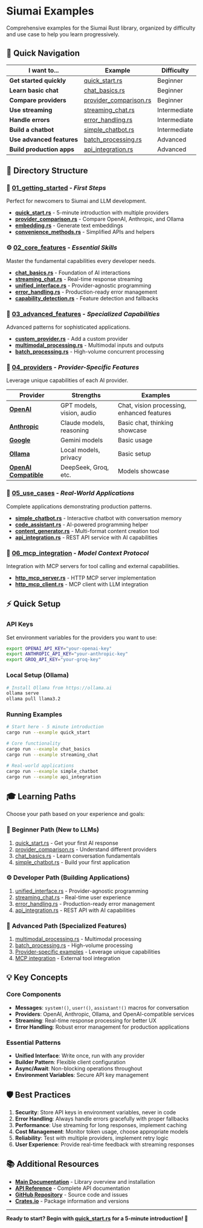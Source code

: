 # Siumai Examples

Comprehensive examples for the Siumai Rust library, organized by difficulty and use case to help you learn progressively.

## 🚀 Quick Navigation

| I want to... | Example | Difficulty |
|--------------|---------|------------|
| **Get started quickly** | [quick_start.rs](01_getting_started/quick_start.rs) | Beginner |
| **Learn basic chat** | [chat_basics.rs](02_core_features/chat_basics.rs) | Beginner |
| **Compare providers** | [provider_comparison.rs](01_getting_started/provider_comparison.rs) | Beginner |
| **Use streaming** | [streaming_chat.rs](02_core_features/streaming_chat.rs) | Intermediate |
| **Handle errors** | [error_handling.rs](02_core_features/error_handling.rs) | Intermediate |
| **Build a chatbot** | [simple_chatbot.rs](05_use_cases/simple_chatbot.rs) | Intermediate |
| **Use advanced features** | [batch_processing.rs](03_advanced_features/batch_processing.rs) | Advanced |
| **Build production apps** | [api_integration.rs](05_use_cases/api_integration.rs) | Advanced |

## 📁 Directory Structure

### 🌱 [01_getting_started](01_getting_started/) - *First Steps*
Perfect for newcomers to Siumai and LLM development.

- **[quick_start.rs](01_getting_started/quick_start.rs)** - 5-minute introduction with multiple providers
- **[provider_comparison.rs](01_getting_started/provider_comparison.rs)** - Compare OpenAI, Anthropic, and Ollama
- **[embedding.rs](02_core_features/embedding.rs)** - Generate text embeddings
- **[convenience_methods.rs](01_getting_started/convenience_methods.rs)** - Simplified APIs and helpers

### ⚙️ [02_core_features](02_core_features/) - *Essential Skills*
Master the fundamental capabilities every developer needs.

- **[chat_basics.rs](02_core_features/chat_basics.rs)** - Foundation of AI interactions
- **[streaming_chat.rs](02_core_features/streaming_chat.rs)** - Real-time response streaming
- **[unified_interface.rs](02_core_features/unified_interface.rs)** - Provider-agnostic programming
- **[error_handling.rs](02_core_features/error_handling.rs)** - Production-ready error management
- **[capability_detection.rs](02_core_features/capability_detection.rs)** - Feature detection and fallbacks

### 🚀 [03_advanced_features](03_advanced_features/) - *Specialized Capabilities*
Advanced patterns for sophisticated applications.

- **[custom_provider.rs](03_advanced_features/custom_provider.rs)** - Add a custom provider
- **[multimodal_processing.rs](03_advanced_features/multimodal_processing.rs)** - Multimodal inputs and outputs
- **[batch_processing.rs](03_advanced_features/batch_processing.rs)** - High-volume concurrent processing

### 🔌 [04_providers](04_providers/) - *Provider-Specific Features*
Leverage unique capabilities of each AI provider.

| Provider | Strengths | Examples |
|----------|-----------|----------|
| **[OpenAI](04_providers/openai/)** | GPT models, vision, audio | Chat, vision processing, enhanced features |
| **[Anthropic](04_providers/anthropic/)** | Claude models, reasoning | Basic chat, thinking showcase |
| **[Google](04_providers/google/)** | Gemini models | Basic usage |
| **[Ollama](04_providers/ollama/)** | Local models, privacy | Basic setup |
| **[OpenAI Compatible](04_providers/openai_compatible/)** | DeepSeek, Groq, etc. | Models showcase |

### 🎯 [05_use_cases](05_use_cases/) - *Real-World Applications*
Complete applications demonstrating production patterns.

- **[simple_chatbot.rs](05_use_cases/simple_chatbot.rs)** - Interactive chatbot with conversation memory
- **[code_assistant.rs](05_use_cases/code_assistant.rs)** - AI-powered programming helper
- **[content_generator.rs](05_use_cases/content_generator.rs)** - Multi-format content creation tool
- **[api_integration.rs](05_use_cases/api_integration.rs)** - REST API service with AI capabilities

### 🔗 [06_mcp_integration](06_mcp_integration/) - *Model Context Protocol*
Integration with MCP servers for tool calling and external capabilities.

- **[http_mcp_server.rs](06_mcp_integration/http_mcp_server.rs)** - HTTP MCP server implementation
- **[http_mcp_client.rs](06_mcp_integration/http_mcp_client.rs)** - MCP client with LLM integration

## ⚡ Quick Setup

### API Keys
Set environment variables for the providers you want to use:

```bash
export OPENAI_API_KEY="your-openai-key"
export ANTHROPIC_API_KEY="your-anthropic-key"
export GROQ_API_KEY="your-groq-key"
```

### Local Setup (Ollama)

```bash
# Install Ollama from https://ollama.ai
ollama serve
ollama pull llama3.2
```

### Running Examples

```bash
# Start here - 5 minute introduction
cargo run --example quick_start

# Core functionality
cargo run --example chat_basics
cargo run --example streaming_chat

# Real-world applications
cargo run --example simple_chatbot
cargo run --example api_integration
```

## 🎓 Learning Paths

Choose your path based on your experience and goals:

### 🌱 **Beginner Path** (New to LLMs)

1. [quick_start.rs](01_getting_started/quick_start.rs) - Get your first AI response
2. [provider_comparison.rs](01_getting_started/provider_comparison.rs) - Understand different providers
3. [chat_basics.rs](02_core_features/chat_basics.rs) - Learn conversation fundamentals
4. [simple_chatbot.rs](05_use_cases/simple_chatbot.rs) - Build your first application

### ⚙️ **Developer Path** (Building Applications)

1. [unified_interface.rs](02_core_features/unified_interface.rs) - Provider-agnostic programming
2. [streaming_chat.rs](02_core_features/streaming_chat.rs) - Real-time user experience
3. [error_handling.rs](02_core_features/error_handling.rs) - Production-ready error management
4. [api_integration.rs](05_use_cases/api_integration.rs) - REST API with AI capabilities

### 🚀 **Advanced Path** (Specialized Features)

1. [multimodal_processing.rs](03_advanced_features/multimodal_processing.rs) - Multimodal processing
2. [batch_processing.rs](03_advanced_features/batch_processing.rs) - High-volume processing
3. [Provider-specific examples](04_providers/) - Leverage unique capabilities
4. [MCP integration](06_mcp_integration/) - External tool integration

## 💡 Key Concepts

### Core Components

- **Messages**: `system!()`, `user!()`, `assistant!()` macros for conversation
- **Providers**: OpenAI, Anthropic, Ollama, and OpenAI-compatible services
- **Streaming**: Real-time response processing for better UX
- **Error Handling**: Robust error management for production applications

### Essential Patterns

- **Unified Interface**: Write once, run with any provider
- **Builder Pattern**: Flexible client configuration
- **Async/Await**: Non-blocking operations throughout
- **Environment Variables**: Secure API key management

## 🛡️ Best Practices

1. **Security**: Store API keys in environment variables, never in code
2. **Error Handling**: Always handle errors gracefully with proper fallbacks
3. **Performance**: Use streaming for long responses, implement caching
4. **Cost Management**: Monitor token usage, choose appropriate models
5. **Reliability**: Test with multiple providers, implement retry logic
6. **User Experience**: Provide real-time feedback with streaming responses

## 📚 Additional Resources

- **[Main Documentation](../README.md)** - Library overview and installation
- **[API Reference](https://docs.rs/siumai/)** - Complete API documentation
- **[GitHub Repository](https://github.com/YumchaLabs/siumai)** - Source code and issues
- **[Crates.io](https://crates.io/crates/siumai)** - Package information and versions

---

**Ready to start? Begin with [quick_start.rs](01_getting_started/quick_start.rs) for a 5-minute introduction! 🚀**
